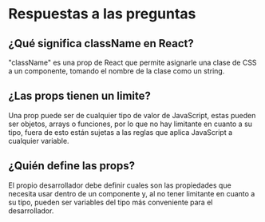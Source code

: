 # Respuestas a las preguntas
## ¿Qué significa className en React? 
"className" es una prop de React que permite asignarle una clase de CSS a un componente, tomando el nombre de la clase como un string.

## ¿Las props tienen un limite? 
Una prop puede ser de cualquier tipo de valor de JavaScript, estas pueden ser objetos, arrays o funciones, por lo que no hay limitante en cuanto a su tipo, fuera de esto están sujetas a las reglas que aplica JavaScript a cualquier variable.


## ¿Quién define las props?
El propio desarrollador debe definir cuales son las propiedades que necesita usar dentro de un componente y, al no tener limitante en cuanto a su tipo, pueden ser variables del tipo más conveniente para el desarrollador.